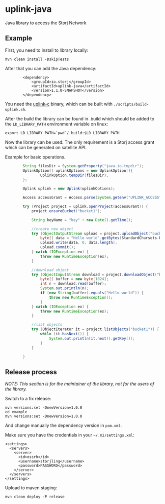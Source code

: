 # uplink-java

Java library to access the Storj Network

## Example

First, you need to install to library locally:

```
mvn clean install -DskipTests
```

After that you can add the Java dependency:

```
        <dependency>
            <groupId>io.storj</groupId>
            <artifactId>uplink-java</artifactId>
            <version>1.1.0-SNAPSHOT</version>
        </dependency>
```

You need the [uplink-c](https://github.com/storj/uplink-c) binary, which can be built with `./scripts/build-uplink.sh`. 

After the build the library can be found in .build which should be added to the `LD_LIBRARY_PATH` environment variable on linux:


```
export LD_LIBRARY_PATH=`pwd`/.build:$LD_LIBRARY_PATH
```

Now the library can be used. The only requirement is a Storj access grant which can be generated on satellite API.

Example for basic operations.

```java
        String filesDir = System.getProperty("java.io.tmpdir");
        UplinkOption[] uplinkOptions = new UplinkOption[]{
                UplinkOption.tempDir(filesDir),
        };

        Uplink uplink = new Uplink(uplinkOptions);

        Access accessGrant = Access.parse(System.getenv("UPLINK_ACCESS"));

        try (Project project = uplink.openProject(accessGrant)) {
            project.ensureBucket("bucket1");

            String keyName = "key" + new Date().getTime();

            //create new object
            try (ObjectOutputStream upload = project.uploadObject("bucket1", keyName)) {
                byte[] data = "Hello world".getBytes(StandardCharsets.UTF_8);
                upload.write(data, 0, data.length);
                upload.commit();
            } catch (IOException ex) {
                throw new RuntimeException(ex);
            }

            //download object
            try (ObjectInputStream download = project.downloadObject("bucket1", keyName)) {
                byte[] buffer = new byte[1024];
                int n = download.read(buffer);
                System.out.println(n);
                if (new String(buffer).equals("Hello world")) {
                    throw new RuntimeException();
                }
            } catch (IOException ex) {
                throw new RuntimeException(ex);
            }

            //list objects
            try (ObjectIterator it = project.listObjects("bucket1")) {
                while (it.hasNext()) {
                    System.out.println(it.next().getKey());
                }
            }

        }

```

## Release process

_NOTE: This section is for the maintainer of the library, not for the users of the library._

Switch to a fix release:

```
mvn versions:set -DnewVersion=1.0.0
cd example 
mvn versions:set -DnewVersion=1.0.0
```

And change manually the dependency version in `pom.xml`.

Make sure you have the credentials in your `~/.m2/settings.xml`:

```
<settings>
  <servers>
    <server>
      <id>ossrh</id>
      <username>storjling</username>
      <password>PASSWORD</password>
    </server>
  </servers>
</settings>
```

Upload to maven staging:

```
mvn clean deploy -P release
```
